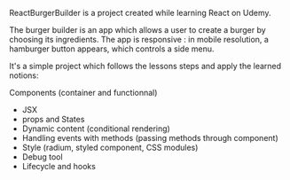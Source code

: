 ReactBurgerBuilder is a project created while learning React on Udemy.

The burger builder is an app which allows a user to create a burger by choosing its ingredients. The app is responsive : in mobile resolution, a hamburger button appears, which controls a side menu.

It's a simple project which follows the lessons steps and apply the learned notions:

Components (container and functionnal)
  - JSX
  - props and States
  - Dynamic content (conditional rendering)
  - Handling events with methods (passing methods through component)
  - Style (radium, styled component, CSS modules)
  - Debug tool
  - Lifecycle and hooks